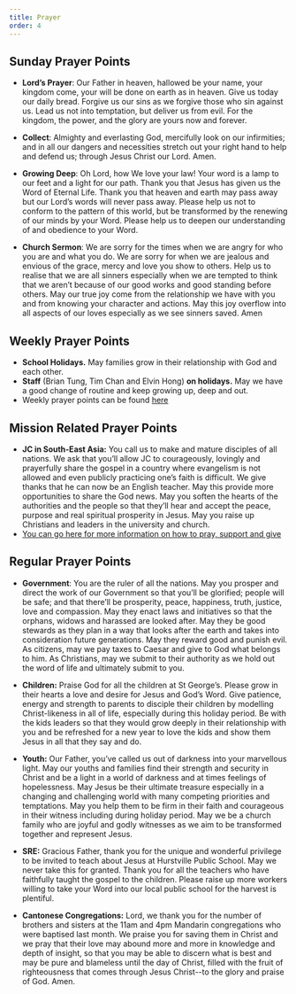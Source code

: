 ```yaml
---
title: Prayer
order: 4
---
```


## Sunday Prayer Points

- **Lord’s Prayer**: Our Father in heaven, hallowed be your name, your kingdom come, your will be done on earth as in heaven. Give us today our daily bread. Forgive us our sins as we forgive those who sin against us. Lead us not into temptation, but deliver us from evil. For the kingdom, the power, and the glory are yours now and forever.

- **Collect**: Almighty and everlasting God, mercifully look on our infirmities; and in all our dangers and necessities stretch out your right hand to help and defend us; through Jesus Christ our Lord. Amen.

- **Growing Deep**: Oh Lord, how We love your law! Your word is a lamp to our feet and a light for our path. Thank you that Jesus has given us the Word of Eternal Life. Thank you that heaven and earth may pass away but our Lord’s words will never pass away. Please help us not to conform to the pattern of this world, but be transformed by the renewing of our minds by your Word. Please help us to deepen our understanding of and obedience to your Word.  

- **Church Sermon**: We are sorry for the times when we are angry for who you are and what you do. We are sorry for when we are jealous and envious of the grace, mercy and love you show to others. Help us to realise that we are all sinners especially when we are tempted to think that we aren’t because of our good works and good standing before others. May our true joy come from the relationship we have with you and from knowing your character and actions. May this joy overflow into all aspects of our loves especially as we see sinners saved. Amen


## Weekly Prayer Points
- **School Holidays.** May families grow in their relationship with God and each other. 
- **Staff** (Brian Tung, Tim Chan and Elvin Hong) **on holidays.** May we have a good change of routine and keep growing up, deep and out.  
- Weekly prayer points can be found [here](https://stgeorgeshurstville.org.au/prayer)


## Mission Related Prayer Points
- **JC in South-East Asia:** You call us to make and mature disciples of all nations. We ask that you’ll allow JC to courageously, lovingly and prayerfully share the gospel in a country where evangelism is not allowed and even publicly practicing one’s faith is difficult. We give thanks that he can now be an English teacher. May this provide more opportunities to share the God news. May you soften the hearts of the authorities and the people so that they’ll hear and accept the peace, purpose and real spiritual prosperity in Jesus. May you raise up Christians and leaders in the university and church. 
- [You can go here for more information on how to pray, support and give](https://stgeorgeshurstville.org.au/mission-partners)


## Regular Prayer Points
- **Government**: You are the ruler of all the nations. May you prosper and direct the work of our Government so that you’ll be glorified; people will be safe; and that there’ll be prosperity, peace, happiness, truth, justice, love and compassion. May they enact laws and initiatives so that the orphans, widows and harassed are looked after. May they be good stewards as they plan in a way that looks after the earth and takes into consideration future generations. May they reward good and punish evil. As citizens, may we pay taxes to Caesar and give to God what belongs to him. As Christians, may we submit to their authority as we hold out the word of life and ultimately submit to you.

- **Children:** Praise God for all the children at St George’s. Please grow in their hearts a love and desire for Jesus and God’s Word. Give patience, energy and strength to parents to disciple their children by modelling Christ-likeness in all of life, especially during this holiday period. Be with the kids leaders so that they would grow deeply in their relationship with you and be refreshed for a new year to love the kids and show them Jesus in all that they say and do.

- **Youth:** Our Father, you’ve called us out of darkness into your marvellous light. May our youths and families find their strength and security in Christ and be a light in a world of darkness and at times feelings of hopelessness. May Jesus be their ultimate treasure especially in a changing and challenging world with many competing priorities and temptations. May you help them to be firm in their faith and courageous in their witness including during holiday period. May we be a church family who are joyful and godly witnesses as we aim to be transformed together and represent Jesus.

- **SRE:** Gracious Father, thank you for the unique and wonderful privilege to be invited to teach about Jesus at Hurstville Public School. May we never take this for granted. Thank you for all the teachers who have faithfully taught the gospel to the children. Please raise up more workers willing to take your Word into our local public school  for the harvest is plentiful.

- **Cantonese Congregations:** Lord, we thank you for the number of brothers and sisters at the 11am and 4pm Mandarin congregations who were baptised last month. We praise you for saving them in Christ and we pray that their love may abound more and more in knowledge and depth of insight, so that you may be able to discern what is best and may be pure and blameless until the day of Christ, filled with the fruit of righteousness that comes through Jesus Christ--to the glory and praise of God. Amen.
